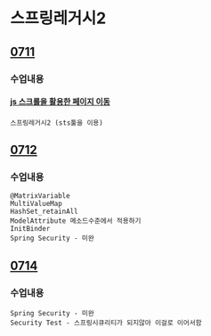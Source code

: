 # 스프링레거시2

## [0711](https://github.com/nxx5xxx/spring2/blob/master/0711.md)
### 수업내용
#### [js 스크롤을 활용한 페이지 이동](https://github.com/nxx5xxx/javaScript/blob/master/0711.md)
    스프링레거시2 (sts툴을 이용)

## [0712](https://github.com/nxx5xxx/spring2/blob/master/0712.md)
### 수업내용
    @MatrixVariable
    MultiValueMap
    HashSet_retainAll
    ModelAttribute 메소드수준에서 적용하기
    InitBinder
    Spring Security - 미완

## [0714](https://github.com/nxx5xxx/spring2/blob/master/0714.md)
### 수업내용
    Spring Security - 미완
    Security Test - 스프링시큐리티가 되지않아 이걸로 이어서함